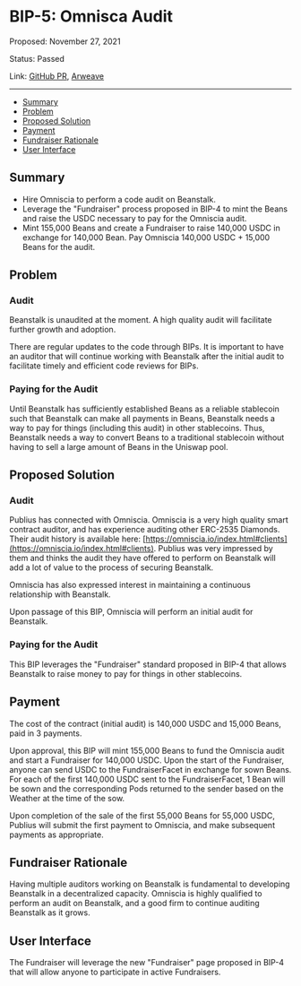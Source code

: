 # BIP-5: Omnisca Audit

Proposed: November 27, 2021

Status: Passed

Link: [GitHub PR](https://github.com/BeanstalkFarms/Beanstalk/pull/10), [Arweave](https://arweave.net/EGXO6x0ko5mAaT45G22Sq4Gfh5qMi9KgM1zzRlQedLA)

---

- [Summary](#summary)
- [Problem](#problem)
- [Proposed Solution](#proposed-solution)
- [Payment](#payment)
- [Fundraiser Rationale](#fundraiser-rationale)
- [User Interface](#user-interface)

## Summary

- Hire Omniscia to perform a code audit on Beanstalk.
- Leverage the "Fundraiser" process proposed in BIP-4 to mint the Beans and raise the USDC necessary to pay for the Omniscia audit.
- Mint 155,000 Beans and create a Fundraiser to raise 140,000 USDC in exchange for 140,000 Bean. Pay Omniscia 140,000 USDC + 15,000 Beans for the audit.

## Problem

### Audit

Beanstalk is unaudited at the moment.  A high quality audit will facilitate further growth and adoption.

There are regular updates to the code through BIPs. It is important to have an auditor that will continue working with Beanstalk after the initial audit to facilitate timely and efficient code reviews for BIPs.

### Paying for the Audit

Until Beanstalk has sufficiently established Beans as a reliable stablecoin such that Beanstalk can make all payments in Beans, Beanstalk needs a way to pay for things (including this audit) in other stablecoins. Thus, Beanstalk needs a way to convert Beans to a traditional stablecoin without having to sell a large amount of Beans in the Uniswap pool.

## Proposed Solution

### Audit

Publius has connected with Omniscia. Omniscia is a very high quality smart contract auditor, and has experience auditing other ERC-2535 Diamonds. Their audit history is available here: [https://omniscia.io/index.html#clients](https://omniscia.io/index.html#clients). Publius was very impressed by them and thinks the audit they have offered to perform on Beanstalk will add a lot of value to the process of securing Beanstalk.

Omniscia has also expressed interest in maintaining a continuous relationship with Beanstalk.

Upon passage of this BIP, Omniscia will perform an initial audit for Beanstalk.

### Paying for the Audit

This BIP leverages the "Fundraiser" standard proposed in BIP-4 that allows Beanstalk to raise money to pay for things in other stablecoins.

## Payment

The cost of the contract (initial audit) is 140,000 USDC and 15,000 Beans, paid in 3 payments.

Upon approval, this BIP will mint 155,000 Beans to fund the Omniscia audit and start a Fundraiser for 140,000 USDC. Upon the start of the Fundraiser, anyone can send USDC to the FundraiserFacet in exchange for sown Beans. For each of the first 140,000 USDC sent to the FundraiserFacet, 1 Bean will be sown and the corresponding Pods returned to the sender based on the Weather at the time of the sow.

Upon completion of the sale of the first 55,000 Beans for 55,000 USDC, Publius will submit the first payment to Omniscia, and make subsequent payments as appropriate.

## Fundraiser Rationale

Having multiple auditors working on Beanstalk is fundamental to developing Beanstalk in a decentralized capacity. Omniscia is highly qualified to perform an audit on Beanstalk, and a good firm to continue auditing Beanstalk as it grows.

## User Interface

The Fundraiser will leverage the new "Fundraiser" page proposed in BIP-4 that will allow anyone to participate in active Fundraisers.
